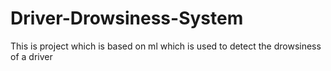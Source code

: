 # Driver-Drowsiness-System
This is project which is based on ml which is used to detect the drowsiness of a driver 
